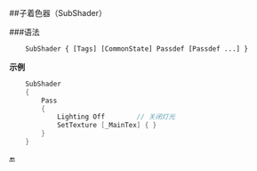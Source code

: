 ##子着色器（SubShader）

###语法
```python
    SubShader { [Tags] [CommonState] Passdef [Passdef ...] }
```


**示例**
```csharp
    SubShader
    {
        Pass 
        {
            Lighting Off        // 关闭灯光
            SetTexture [_MainTex] { }
        }
    }
```



🔚



















